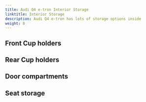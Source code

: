 ```yaml
---
title: Audi Q4 e-tron Interior Storage
linktitle: Interior Storage
description: Audi Q4 e-tron has lots of storage options inside
weight: 8
---
```

<!-- markdownlint-disable MD033 -->



## Front Cup holders


## Rear Cup holders


## Door compartments


## Seat storage